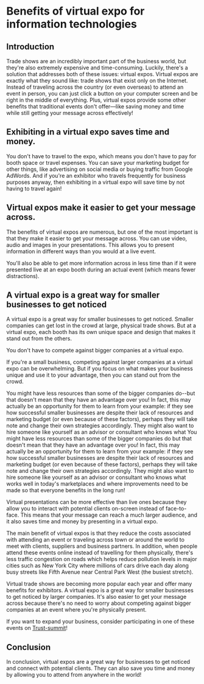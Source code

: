 # Benefits of virtual expo for information technologies

## Introduction

Trade shows are an incredibly important part of the business world, but they're also extremely expensive and time-consuming. Luckily, there's a solution that addresses both of these issues: virtual expos. Virtual expos are exactly what they sound like: trade shows that exist only on the Internet. Instead of traveling across the country (or even overseas) to attend an event in person, you can just click a button on your computer screen and be right in the middle of everything. Plus, virtual expos provide some other benefits that traditional events don't offer—like saving money and time while still getting your message across effectively!

## Exhibiting in a virtual expo saves time and money.

You don't have to travel to the expo, which means you don't have to pay for booth space or travel expenses. You can save your marketing budget for other things, like advertising on social media or buying traffic from Google AdWords. And if you're an exhibitor who travels frequently for business purposes anyway, then exhibiting in a virtual expo will save time by not having to travel again!

## Virtual expos make it easier to get your message across.

The benefits of virtual expos are numerous, but one of the most important is that they make it easier to get your message across. You can use video, audio and images in your presentations. This allows you to present information in different ways than you would at a live event. 

You'll also be able to get more information across in less time than if it were presented live at an expo booth during an actual event (which means fewer distractions).

## A virtual expo is a great way for smaller businesses to get noticed

A virtual expo is a great way for smaller businesses to get noticed. Smaller companies can get lost in the crowd at large, physical trade shows. But at a virtual expo, each booth has its own unique space and design that makes it stand out from the others. 

You don't have to compete against bigger companies at a virtual expo.

If you're a small business, competing against larger companies at a virtual expo can be overwhelming. But if you focus on what makes your business unique and use it to your advantage, then you can stand out from the crowd.

You might have less resources than some of the bigger companies do--but that doesn't mean that they have an advantage over you! In fact, this may actually be an opportunity for them to learn from your example: if they see how successful smaller businesses are despite their lack of resources and marketing budget (or even because of these factors), perhaps they will take note and change their own strategies accordingly. They might also want to hire someone like yourself as an advisor or consultant who knows what You might have less resources than some of the bigger companies do but that doesn't mean that they have an advantage over you! In fact, this may actually be an opportunity for them to learn from your example: if they see how successful smaller businesses are despite their lack of resources and marketing budget (or even because of these factors), perhaps they will take note and change their own strategies accordingly. They might also want to hire someone like yourself as an advisor or consultant who knows what works well in today's marketplaces and where improvements need to be made so that everyone benefits in the long run!

Virtual presentations can be more effective than live ones because they allow you to interact with potential clients on-screen instead of face-to-face. This means that your message can reach a much larger audience, and it also saves time and money by presenting in a virtual expo.

The main benefit of virtual expos is that they reduce the costs associated with attending an event or traveling across town or around the world to meet with clients, suppliers and business partners. In addition, when people attend these events online instead of travelling for them physically, there's less traffic congestion on roads which helps reduce pollution levels in major cities such as New York City where millions of cars drive each day along busy streets like Fifth Avenue near Central Park West (the busiest stretch).

Virtual trade shows are becoming more popular each year and offer many benefits for exhibitors. A virtual expo is a great way for smaller businesses to get noticed by larger companies. It's also easier to get your message across because there's no need to worry about competing against bigger companies at an event where you're physically present.

If you want to expand your business, consider participating in one of these events on [Trust-summit](https://trust-summit.com/)!

## Conclusion

In conclusion, virtual expos are a great way for businesses to get noticed and connect with potential clients. They can also save you time and money by allowing you to attend from anywhere in the world!
